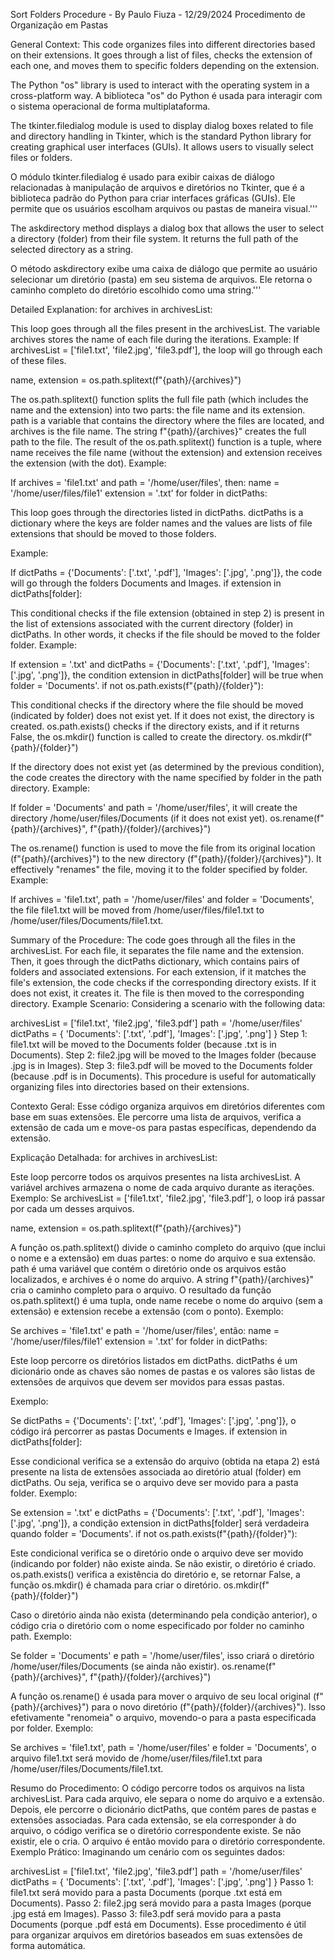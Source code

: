 

Sort Folders Procedure - By Paulo Fiuza - 12/29/2024
Procedimento de Organização em Pastas

General Context: 
This code organizes files into different directories based on their extensions. 
It goes through a list of files, checks the extension of each one, and moves them to specific folders depending on the extension.

The Python "os" library is used to interact with the operating system in a cross-platform way.
A biblioteca "os" do Python é usada para interagir com o sistema operacional de forma multiplataforma.

The tkinter.filedialog module is used to display dialog boxes related to file and directory handling in Tkinter, 
which is the standard Python library for creating graphical user interfaces (GUIs). 
It allows users to visually select files or folders.

O módulo tkinter.filedialog é usado para exibir caixas de diálogo relacionadas à manipulação de 
arquivos e diretórios no Tkinter, que é a biblioteca padrão do Python para criar interfaces gráficas (GUIs). 
Ele permite que os usuários escolham arquivos ou pastas de maneira visual.'''

The askdirectory method displays a dialog box that allows the user to select a directory (folder) from their file system.
It returns the full path of the selected directory as a string.

O método askdirectory exibe uma caixa de diálogo que permite ao usuário selecionar um diretório (pasta) em seu 
sistema de arquivos. Ele retorna o caminho completo do diretório escolhido como uma string.'''

Detailed Explanation:
for archives in archivesList:

This loop goes through all the files present in the archivesList. The variable archives stores the name of each file during the iterations.
Example: If archivesList = ['file1.txt', 'file2.jpg', 'file3.pdf'], the loop will go through each of these files.

name, extension = os.path.splitext(f"{path}/{archives}")

The os.path.splitext() function splits the full file path (which includes the name and the extension) into two parts: the file name and its extension.
path is a variable that contains the directory where the files are located, and archives is the file name. 
The string f"{path}/{archives}" creates the full path to the file.
The result of the os.path.splitext() function is a tuple, where name receives the file name (without the extension) 
and extension receives the extension (with the dot).
Example:

If archives = 'file1.txt' and path = '/home/user/files', then:
name = '/home/user/files/file1'
extension = '.txt'
for folder in dictPaths:

This loop goes through the directories listed in dictPaths. dictPaths is a dictionary where the keys are folder names and the 
values are lists of file extensions that should be moved to those folders.

Example:

If dictPaths = {'Documents': ['.txt', '.pdf'], 'Images': ['.jpg', '.png']}, the code will go through the folders Documents and Images.
if extension in dictPaths[folder]:

This conditional checks if the file extension (obtained in step 2) is present in the list of extensions associated with the current directory (folder) 
in dictPaths.
In other words, it checks if the file should be moved to the folder folder.
Example:

If extension = '.txt' and dictPaths = {'Documents': ['.txt', '.pdf'], 'Images': ['.jpg', '.png']}, the condition extension in dictPaths[folder] 
will be true when folder = 'Documents'.
if not os.path.exists(f"{path}/{folder}"):

This conditional checks if the directory where the file should be moved (indicated by folder) does not exist yet. If it does not exist, the 
directory is created.
os.path.exists() checks if the directory exists, and if it returns False, the os.mkdir() function is called to create the directory.
os.mkdir(f"{path}/{folder}")

If the directory does not exist yet (as determined by the previous condition), the code creates the directory with the name specified 
by folder in the path directory.
Example:

If folder = 'Documents' and path = '/home/user/files', it will create the directory /home/user/files/Documents (if it does not exist yet).
os.rename(f"{path}/{archives}", f"{path}/{folder}/{archives}")

The os.rename() function is used to move the file from its original location (f"{path}/{archives}") 
to the new directory (f"{path}/{folder}/{archives}").
It effectively "renames" the file, moving it to the folder specified by folder.
Example:

If archives = 'file1.txt', path = '/home/user/files' and folder = 'Documents', the file file1.txt will be moved 
from /home/user/files/file1.txt to /home/user/files/Documents/file1.txt.

Summary of the Procedure:
The code goes through all the files in the archivesList.
For each file, it separates the file name and the extension.
Then, it goes through the dictPaths dictionary, which contains pairs of folders and associated extensions.
For each extension, if it matches the file's extension, the code checks if the corresponding directory exists. 
If it does not exist, it creates it.
The file is then moved to the corresponding directory.
Example Scenario:
Considering a scenario with the following data:

archivesList = ['file1.txt', 'file2.jpg', 'file3.pdf']
path = '/home/user/files'
dictPaths = {
    'Documents': ['.txt', '.pdf'],
    'Images': ['.jpg', '.png']
}
Step 1: file1.txt will be moved to the Documents folder (because .txt is in Documents).
Step 2: file2.jpg will be moved to the Images folder (because .jpg is in Images).
Step 3: file3.pdf will be moved to the Documents folder (because .pdf is in Documents).
This procedure is useful for automatically organizing files into directories based on their extensions. 

Contexto Geral:
Esse código organiza arquivos em diretórios diferentes com base em suas extensões. 
Ele percorre uma lista de arquivos, verifica a extensão de cada um e move-os para pastas específicas, dependendo da extensão.

Explicação Detalhada:
for archives in archivesList:

Este loop percorre todos os arquivos presentes na lista archivesList. A variável archives armazena o nome de cada arquivo durante as iterações.
Exemplo: Se archivesList = ['file1.txt', 'file2.jpg', 'file3.pdf'], o loop irá passar por cada um desses arquivos.

name, extension = os.path.splitext(f"{path}/{archives}")

A função os.path.splitext() divide o caminho completo do arquivo (que inclui o nome e a extensão) em duas partes: o nome do arquivo e sua extensão.
path é uma variável que contém o diretório onde os arquivos estão localizados, e archives é o nome do arquivo. 
A string f"{path}/{archives}" cria o caminho completo para o arquivo.
O resultado da função os.path.splitext() é uma tupla, onde name recebe o nome do arquivo (sem a extensão) 
e extension recebe a extensão (com o ponto).
Exemplo:

Se archives = 'file1.txt' e path = '/home/user/files', então:
name = '/home/user/files/file1'
extension = '.txt'
for folder in dictPaths:

Este loop percorre os diretórios listados em dictPaths. dictPaths é um dicionário onde as chaves são nomes de pastas e os 
valores são listas de extensões de arquivos que devem ser movidos para essas pastas.

Exemplo:

Se dictPaths = {'Documents': ['.txt', '.pdf'], 'Images': ['.jpg', '.png']}, o código irá percorrer as pastas Documents e Images.
if extension in dictPaths[folder]:

Esse condicional verifica se a extensão do arquivo (obtida na etapa 2) está presente na lista de extensões associada ao diretório atual (folder) 
em dictPaths.
Ou seja, verifica se o arquivo deve ser movido para a pasta folder.
Exemplo:

Se extension = '.txt' e dictPaths = {'Documents': ['.txt', '.pdf'], 'Images': ['.jpg', '.png']}, a condição extension in dictPaths[folder] 
será verdadeira quando folder = 'Documents'.
if not os.path.exists(f"{path}/{folder}"):

Este condicional verifica se o diretório onde o arquivo deve ser movido (indicando por folder) não existe ainda. Se não existir, o 
diretório é criado.
os.path.exists() verifica a existência do diretório e, se retornar False, a função os.mkdir() é chamada para criar o diretório.
os.mkdir(f"{path}/{folder}")

Caso o diretório ainda não exista (determinando pela condição anterior), o código cria o diretório com o nome especificado 
por folder no caminho path.
Exemplo:

Se folder = 'Documents' e path = '/home/user/files', isso criará o diretório /home/user/files/Documents (se ainda não existir).
os.rename(f"{path}/{archives}", f"{path}/{folder}/{archives}")

A função os.rename() é usada para mover o arquivo de seu local original (f"{path}/{archives}") 
para o novo diretório (f"{path}/{folder}/{archives}").
Isso efetivamente "renomeia" o arquivo, movendo-o para a pasta especificada por folder.
Exemplo:

Se archives = 'file1.txt', path = '/home/user/files' e folder = 'Documents', o arquivo file1.txt será movido 
de /home/user/files/file1.txt para /home/user/files/Documents/file1.txt.

Resumo do Procedimento:
O código percorre todos os arquivos na lista archivesList.
Para cada arquivo, ele separa o nome do arquivo e a extensão.
Depois, ele percorre o dicionário dictPaths, que contém pares de pastas e extensões associadas.
Para cada extensão, se ela corresponder à do arquivo, o código verifica se o diretório correspondente existe. 
Se não existir, ele o cria.
O arquivo é então movido para o diretório correspondente.
Exemplo Prático:
Imaginando um cenário com os seguintes dados:


archivesList = ['file1.txt', 'file2.jpg', 'file3.pdf']
path = '/home/user/files'
dictPaths = {
    'Documents': ['.txt', '.pdf'],
    'Images': ['.jpg', '.png']
}
Passo 1: file1.txt será movido para a pasta Documents (porque .txt está em Documents).
Passo 2: file2.jpg será movido para a pasta Images (porque .jpg está em Images).
Passo 3: file3.pdf será movido para a pasta Documents (porque .pdf está em Documents).
Esse procedimento é útil para organizar arquivos em diretórios baseados em suas extensões de forma automática. 

